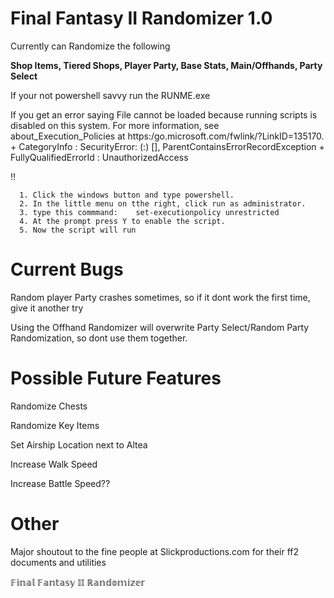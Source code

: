 # Final Fantasy II Randomizer 1.0

Currently can Randomize the following 

**Shop Items, Tiered Shops, Player Party, Base Stats, Main/Offhands, Party Select**

If your not powershell savvy run the RUNME.exe

If you get an error saying 
File cannot be loaded because running scripts is disabled on this system. For more information, see
about_Execution_Policies at https:/go.microsoft.com/fwlink/?LinkID=135170.
    + CategoryInfo          : SecurityError: (:) [], ParentContainsErrorRecordException
    + FullyQualifiedErrorId : UnauthorizedAccess

!! 

      1. Click the windows button and type powershell.
      2. In the little menu on tthe right, click run as administrator.
      3. type this commmand:	set-executionpolicy unrestricted
      4. At the prompt press Y to enable the script.
      5. Now the script will run
     
# Current Bugs

Random player Party crashes sometimes, so if it dont work the first time, give it another try

Using the Offhand Randomizer will overwrite Party Select/Random Party Randomization, so dont use them together.

# Possible Future Features
Randomize Chests 

Randomize Key Items

Set Airship Location next to Altea

Increase Walk Speed

Increase Battle Speed??

# Other

Major shoutout to the fine people at Slickproductions.com for their ff2 documents and utilities
             
𝔽𝕚𝕟𝕒𝕝 𝔽𝕒𝕟𝕥𝕒𝕤𝕪 𝕀𝕀 ℝ𝕒𝕟𝕕𝕠𝕞𝕚𝕫𝕖𝕣
